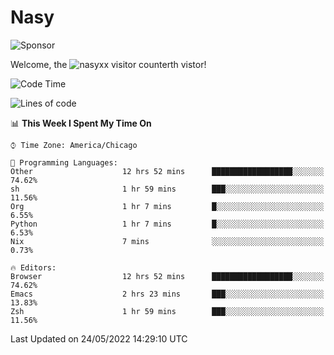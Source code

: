 # Nasy

<!--
<p align="center">
<img height="200" src="https://github-readme-stats.vercel.app/api?username=nasyxx&count_private=true&show_icons=true&theme=dracula&include_all_commits=true"/>
<img height="200" src="https://github-readme-stats.vercel.app/api/top-langs/?username=nasyxx&theme=dracula&hide=html,jupyter+notebook&count_private=true&show_icons=true"/>
</p>

  
----------------
-->

![Sponsor](https://img.shields.io/static/v1.svg?label=Sponsor&message=%E2%9D%A4&logo=GitHub&style=flat&color=pink)
 
Welcome, the ![nasyxx visitor counter](https://count.getloli.com/get/@nasyxx?theme=rule34)th vistor!
 
<!--START_SECTION:waka-->
![Code Time](http://img.shields.io/badge/Code%20Time-2%2C412%20hrs%2043%20mins-blue)

![Lines of code](https://img.shields.io/badge/From%20Hello%20World%20I%27ve%20Written-5%20Million%20lines%20of%20code-blue)

📊 **This Week I Spent My Time On** 

```text
⌚︎ Time Zone: America/Chicago

💬 Programming Languages: 
Other                    12 hrs 52 mins      ██████████████████░░░░░░░   74.62% 
sh                       1 hr 59 mins        ███░░░░░░░░░░░░░░░░░░░░░░   11.56% 
Org                      1 hr 7 mins         █░░░░░░░░░░░░░░░░░░░░░░░░   6.55% 
Python                   1 hr 7 mins         █░░░░░░░░░░░░░░░░░░░░░░░░   6.53% 
Nix                      7 mins              ░░░░░░░░░░░░░░░░░░░░░░░░░   0.73%

🔥 Editors: 
Browser                  12 hrs 52 mins      ██████████████████░░░░░░░   74.62% 
Emacs                    2 hrs 23 mins       ███░░░░░░░░░░░░░░░░░░░░░░   13.83% 
Zsh                      1 hr 59 mins        ███░░░░░░░░░░░░░░░░░░░░░░   11.56%

```


 Last Updated on 24/05/2022 14:29:10 UTC
<!--END_SECTION:waka-->

<!-- ![visitors](https://visitor-badge.laobi.icu/badge?page_id=nasyxx.nasyxx) -->
